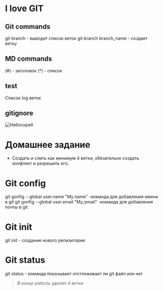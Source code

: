# I love GIT

## Git commands
git branch - выводит список веток
git branch branch_name - создает ветку
## MD commands
(#) - заголовок
(*) - список

## test
Список log веток

## gitignore
![Небоскреб](picture.jpg)

# Домашнее задание 

- Создать и слить как минимум 4 ветки, обязательно создать конфликт и разрешить его. 

# Git config
git gonfig --global user.name "My name" -команда для добавления имени в git
git gonfig --global user.email "My_email" -команда для добавления почты в git

# Git init
git init - создание нового репизитория

# Git status
git status - команда показывает отстлеживает ли git файл или нет

>*В конце работы удалил 4 ветки*